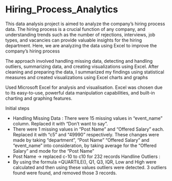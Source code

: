 # Hiring_Process_Analytics
This data analysis project is aimed to analyze the company’s hiring process data. The hiring process is a crucial function of any company, and understanding trends such as the number of rejections, interviews, job types, and vacancies can provide valuable insights for the hiring department. Here, we are analyzing the data using Excel to improve the company’s hiring process

The approach involved handling missing data, detecting and handling outliers, summarizing data, and creating visualizations using Excel. After cleaning and preparing the data, I summarized my findings using statistical measures and created visualizations using Excel charts and graphs

Used Microsoft Excel for analysis and visualisation. Excel was chosen due to its easy-to-use, powerful data manipulation capabilities, and built-in charting and graphing features.

Initial steps
- Handling Missing Data : There were 15 missing values in “event_name” column. Replaced it with “Don’t want to say”.
- There were 1 missing values in “Post Name” and “Offered Salary” each. Replaced it with “c5” and “49990” respectively. These changes were made by taking “department”, “Post Name” “Offered Salary”  and “event_name” into consideration, by taking average for the “Offered Salary” and mode for the “Post Name”
- Post Name -> replaced c-10 to c10 for 232 records
Handline Outliers : 
- By using the formula =QUARTILE(), Q1, Q3, IQR, Low and High were calculated and then using these values outliers were detected.
3 outliers found were found, and removed those 3 records.
